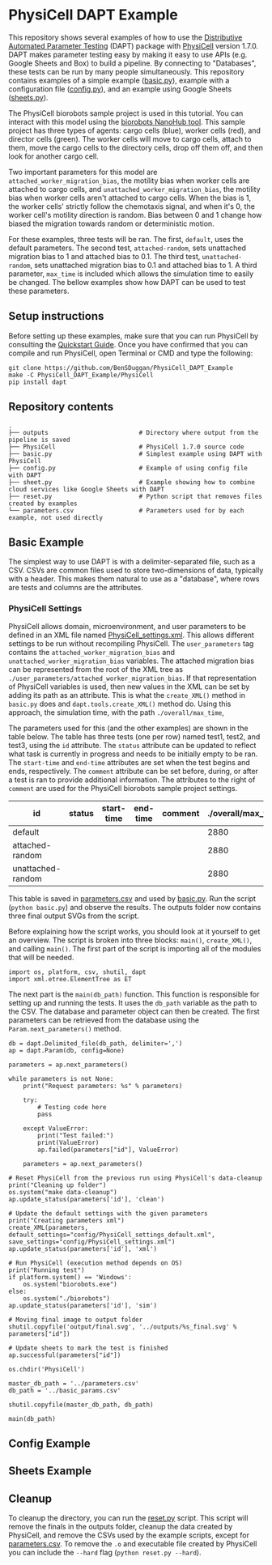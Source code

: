 # PhysiCell DAPT Example

This repository shows several examples of how to use the [Distributive Automated Parameter Testing](https://github.com/BenSDuggan/DAPT) (DAPT) package with [PhysiCell](https://github.com/MathCancer/PhysiCell) version 1.7.0.  DAPT makes parameter testing easy by making it easy to use APIs (e.g. Google Sheets and Box) to build a pipeline.  By connecting to "Databases", these tests can be run by many people simultaneously.  This repository contains examples of a simple example ([basic.py](basic.py)), example with a configuration file ([config.py](/config.py)), and an example using Google Sheets ([sheets.py](/sheets.py)).  

The PhysiCell biorobots sample project is used in this tutorial.  You can interact with this model using the [biorobots NanoHub tool](https://nanohub.org/tools/pc4biorobots).  This sample project has three types of agents: cargo cells (blue), worker cells (red), and director cells (green).  The worker cells will move to cargo cells, attach to them, move the cargo cells to the directory cells, drop off them off, and then look for another cargo cell.  

Two important parameters for this model are `attached_worker_migration_bias`, the motility bias when worker cells are attached to cargo cells, and `unattached_worker_migration_bias`, the motility bias when worker cells aren't attached to cargo cells.  When the bias is 1, the worker cells' strictly follow the chemotaxis signal, and when it's 0, the worker cell's motility direction is random.  Bias between 0 and 1 change how biased the migration towards random or deterministic motion.

For these examples, three tests will be ran.  The first, `default`, uses the default parameters.  The second test, `attached-random`, sets unattached migration bias to 1 and attached bias to 0.1.  The third test, `unattached-random`, sets unattached migration bias to 0.1 and attached bias to 1.  A third parameter, `max_time` is included which allows the simulation time to easily be changed.  The bellow examples show how DAPT can be used to test these parameters.

## Setup instructions

Before setting up these examples, make sure that you can run PhysiCell by consulting the [Quickstart Guide](https://github.com/MathCancer/PhysiCell/blob/master/Quickstart.pdf).  Once you have confirmed that you can compile and run PhysiCell, open Terminal or CMD and type the following:

```
git clone https://github.com/BenSDuggan/PhysiCell_DAPT_Example
make -C PhysiCell_DAPT_Example/PhysiCell
pip install dapt
```

## Repository contents

```
.
├── outputs                         # Directory where output from the pipeline is saved
├── PhysiCell                       # PhysiCell 1.7.0 source code
├── basic.py                        # Simplest example using DAPT with PhysiCell
├── config.py                       # Example of using config file with DAPT
├── sheet.py                        # Example showing how to combine cloud services like Google Sheets with DAPT
├── reset.py                        # Python script that removes files created by examples
└── parameters.csv                  # Parameters used for by each example, not used directly
```

## Basic Example

The simplest way to use DAPT is with a delimiter-separated file, such as a CSV.  CSVs are common files used to store two-dimensions of data, typically with a header.  This makes them natural to use as a "database", where rows are tests and columns are the attributes.

### PhysiCell Settings

PhysiCell allows domain, microenvironment, and user parameters to be defined in an XML file named [PhysiCell_settings.xml](PhysiCell/config/PhysiCell_settings.xml).  This allows different settings to be run without recompiling PhysiCell.  The `user_parameters` tag contains the `attached_worker_migration_bias` and `unattached_worker_migration_bias` variables.  The attached migration bias can be represented from the root of the XML tree as `./user_parameters/attached_worker_migration_bias`.  If that representation of PhysiCell variables is used, then new values in the XML can be set by adding its path as an attribute.  This is what the `create_XML()` method in `basic.py` does and `dapt.tools.create_XML()` method do.  Using this approach, the simulation time, with the path `./overall/max_time`, 


The parameters used for this (and the other examples) are shown in the table below.  The table has three tests (one per row) named test1, test2, and test3, using the `id` attribute.  The `status` attribute can be updated to reflect what task is currently in progress and needs to be initially empty to be ran.  The `start-time` and `end-time` attributes are set when the test begins and ends, respectively.  The `comment` attribute can be set before, during, or after a test is ran to provide additional information.  The attributes to the right of `comment` are used for the PhysiCell biorobots sample project settings.

| id                | status | start-time | end-time | comment | ./overall/max_time | ./user_parameters/attached_worker_migration_bias | ./user_parameters/unattached_worker_migration_bias |
|-------------------|--------|------------|----------|---------|--------------------|--------------------------------------------------|----------------------------------------------------|
| default           |        |            |          |         | 2880               | 1.0                                              | 0.5                                                |
| attached-random   |        |            |          |         | 2880               | 0.1                                              | 1.0                                                |
| unattached-random |        |            |          |         | 2880               | 1.0                                              | 0.1                                                |

This table is saved in [parameters.csv](/parameters.csv) and used by [basic.py](/basic.py).  Run the script (`python basic.py`) and observe the results.  The outputs folder now contains three final output SVGs from the script.

Before explaining how the script works, you should look at it yourself to get an overview.  The script is broken into three blocks: `main()`, `create_XML()`, and calling `main()`.  The first part of the script is importing all of the modules that will be needed.

```
import os, platform, csv, shutil, dapt
import xml.etree.ElementTree as ET
```

The next part is the `main(db_path)` function.  This function is responsible for setting up and running the tests.  It uses the `db_path` variable as the path to the CSV.  The database and parameter object can then be created.  The first parameters can be retrieved from the database using the `Param.next_parameters()` method.

```
db = dapt.Delimited_file(db_path, delimiter=',')
ap = dapt.Param(db, config=None)

parameters = ap.next_parameters()
```



```
while parameters is not None:
    print("Request parameters: %s" % parameters)

    try:
        # Testing code here
        pass

    except ValueError:
        print("Test failed:")
        print(ValueError)
        ap.failed(parameters["id"], ValueError)

    parameters = ap.next_parameters()
```


```
# Reset PhysiCell from the previous run using PhysiCell's data-cleanup
print("Cleaning up folder")
os.system("make data-cleanup")
ap.update_status(parameters['id'], 'clean')

# Update the default settings with the given parameters
print("Creating parameters xml")
create_XML(parameters, default_settings="config/PhysiCell_settings_default.xml", save_settings="config/PhysiCell_settings.xml")
ap.update_status(parameters['id'], 'xml')

# Run PhysiCell (execution method depends on OS)
print("Running test")
if platform.system() == 'Windows':
    os.system("biorobots.exe")
else:
    os.system("./biorobots")
ap.update_status(parameters['id'], 'sim')

# Moving final image to output folder
shutil.copyfile('output/final.svg', '../outputs/%s_final.svg' % parameters["id"])

# Update sheets to mark the test is finished
ap.successful(parameters["id"])
```



```
os.chdir('PhysiCell')

master_db_path = '../parameters.csv'
db_path = '../basic_params.csv'

shutil.copyfile(master_db_path, db_path)

main(db_path)
```



## Config Example


## Sheets Example


## Cleanup

To cleanup the directory, you can run the [reset.py](/reset.py) script.  This script will remove the finals in the outputs folder, cleanup the data created by PhysiCell, and remove the CSVs used by the example scripts, except for [parameters.csv](/parameters.csv).  To remove the `.o` and executable file created by PhysiCell you can include the `--hard` flag (`python reset.py --hard`).
